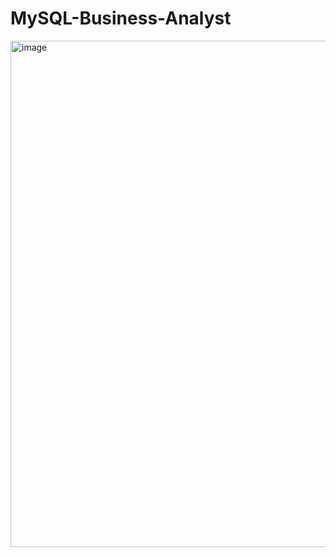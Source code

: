 # MySQL-Business-Analyst
<img width="1753" height="810" alt="image" src="https://github.com/user-attachments/assets/39aa1d56-e4c2-4104-af54-dedeffb732ea" />
